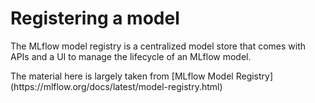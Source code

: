 # Registering a model
<p>The MLflow model registry is a centralized model store that comes with APIs and a UI to manage the lifecycle of an MLflow model.</p>

<p>The material here is largely taken from [MLflow Model Registry](https://mlflow.org/docs/latest/model-registry.html)</p>